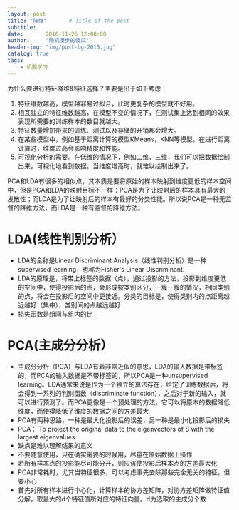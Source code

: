 ```yaml
---
layout: post
title: "降维"       # Title of the post
subtitle:
date:       2016-11-26 12:00:00
author:     "随机漫步的傻瓜"
header-img: "img/post-bg-2015.jpg"
catalog: true
tags:
    - 机器学习
---
```

为什么要进行特征降维&特征选择？主要是出于如下考虑：
1. 特征维数越高，模型越容易过拟合，此时更复杂的模型就不好用。
2. 相互独立的特征维数越高，在模型不变的情况下，在测试集上达到相同的效果表现所需要的训练样本的数目就越大。
3. 特征数量增加带来的训练、测试以及存储的开销都会增大。
4. 在某些模型中，例如基于距离计算的模型KMeans，KNN等模型，在进行距离计算时，维度过高会影响精度和性能。
5. 可视化分析的需要。在低维的情况下，例如二维，三维，我们可以把数据绘制出来，可视化地看到数据。当维度增高时，就难以绘制出来了。

PCA和LDA有很多的相似点，其本质是要将原始的样本映射到维度更低的样本空间中，但是PCA和LDA的映射目标不一样：PCA是为了让映射后的样本具有最大的发散性；而LDA是为了让映射后的样本有最好的分类性能。所以说PCA是一种无监督的降维方法，而LDA是一种有监督的降维方法。

# LDA(线性判别分析）
- LDA的全称是Linear Discriminant Analysis（线性判别分析）是一种supervised learning，也称为Fisher's Linear Discriminant.
- LDA的原理是，将带上标签的数据（点），通过投影的方法，投影到维度更低的空间中，使得投影后的点，会形成按类别区分，一簇一簇的情况，相同类别的点，将会在投影后的空间中更接近。分类的目标是，使得类别内的点距离越近越好（集中），类别间的点越远越好
- 损失函数是组间与组内的比

# PCA(主成分分析）
- 主成分分析（PCA）与LDA有着非常近似的意思，LDA的输入数据是带标签的，而PCA的输入数据是不带标签的，所以PCA是一种unsupervised learning。LDA通常来说是作为一个独立的算法存在，给定了训练数据后，将会得到一系列的判别函数（discriminate function），之后对于新的输入，就可以进行预测了。而PCA更像是一个预处理的方法，它可以将原本的数据降低维度，而使得降低了维度的数据之间的方差最大
- PCA有两种思路，一种是最大化投影后的误差，另一种是最小化投影后的损失
- PCA： To project the original data to the eigenvectors of S with the largest eigenvalues
- 缺点是难以理解结果的意义
- 不要随意使用，只在确实需要的时候用，尽量在原始数据上操作
- 若所有样本点的投影能尽可能分开，则应该使投影后样本点的方差最大化
- PCA非常耗时，尤其当特征很多，可以考虑事先去除那些完全无关的特征，但要小心
- 首先对所有样本进行中心化，计算样本的协方差矩阵，对协方差矩阵做特征值分解，取最大的d个特征值所对应的特征向量。d为选取的主成分个数
